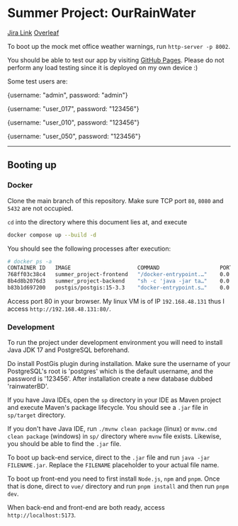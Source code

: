 # Summer Project: OurRainWater

[Jira Link](https://amateureconomist.atlassian.net/jira/software/projects/SPWATER/boards/37)
[Overleaf](https://www.overleaf.com/project/688606768e2edbd9845398a6)


To boot up the mock met office weather warnings, run `http-server -p 8002`.

You should be able to test our app by visiting [GitHub Pages](https://saquantum.github.io/summer_project/). Please do not perform any load testing since it is deployed on my own device :) 

Some test users are: 

{username: "admin", password: "admin"}

{username: "user_017", password: "123456"}

{username: "user_010", password: "123456"}

{username: "user_050", password: "123456"}

--------------

## Booting up

### Docker

Clone the main branch of this repository.
Make sure TCP port `80`, `8080` and `5432` are not occupied.

`cd` into the directory where this document lies at, and execute

```sh
docker compose up --build -d
```

You should see the following processes after execution:

```sh
# docker ps -a
CONTAINER ID   IMAGE                     COMMAND                   PORTS                                         NAMES
768ff03c38c4   summer_project-frontend   "/docker-entrypoint.…"    0.0.0.0:80->80/tcp, [::]:80->80/tcp           summer-frontend
8b4d8b2076d3   summer_project-backend    "sh -c 'java -jar ta…"    0.0.0.0:8080->8080/tcp, [::]:8080->8080/tcp   summer-backend
b83b1d697200   postgis/postgis:15-3.3    "docker-entrypoint.s…"    0.0.0.0:5432->5432/tcp, [::]:5432->5432/tcp   summer-database
```

Access port 80 in your browser. My linux VM is of IP `192.168.48.131` thus I access `http://192.168.48.131:80/`.

### Development

To run the project under development environment you will need to install Java JDK 17 and PostgreSQL beforehand.

Do install PostGis plugin during installation. Make sure the username of your PostgreSQL's root is 'postgres' which is the default username, and the password is '123456'. After installation create a new database dubbed 'rainwaterBD'.

If you have Java IDEs, open the `sp` directory in your IDE as Maven project and execute Maven's package lifecycle. You should see a `.jar` file in `sp/target` directory. 

If you don't have Java IDE, run `./mvnw clean package` (linux) or `mvnw.cmd clean package` (windows) in `sp/` directory where `mvnw` file exists. Likewise, you should be able to find the `.jar` file.

To boot up back-end service, direct to the `.jar` file and run `java -jar FILENAME.jar`. Replace the `FILENAME` placeholder to your actual file name.

To boot up front-end you need to first install `Node.js`, `npm` and `pnpm`. Once that is done, direct to `vue/` directory and run `pnpm install` and then run `pnpm dev`. 

When back-end and front-end are both ready, access `http://localhost:5173`.

